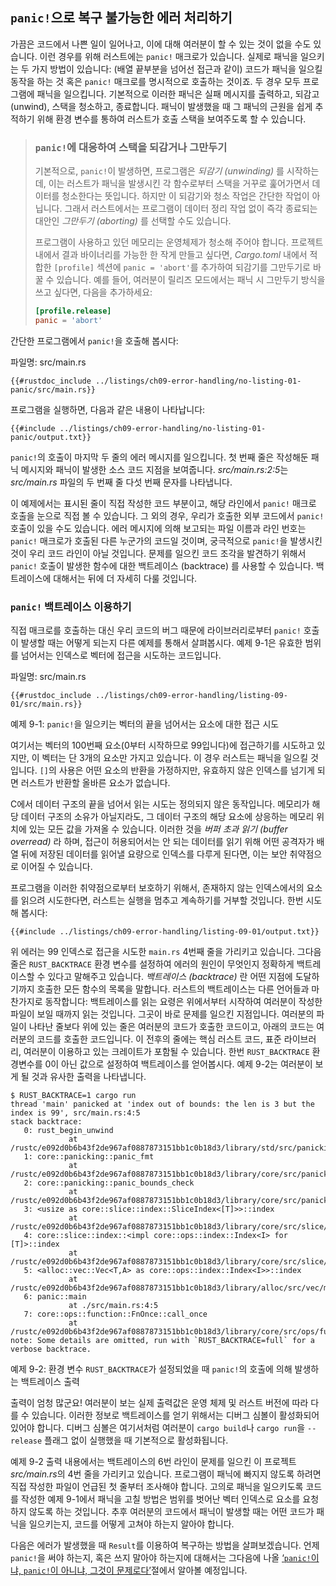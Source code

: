 ## `panic!`으로 복구 불가능한 에러 처리하기

가끔은 코드에서 나쁜 일이 일어나고, 이에 대해 여러분이 할 수 있는 것이 없을 수도
있습니다. 이런 경우를 위해 러스트에는 `panic!` 매크로가 있습니다. 실제로 패닉을
일으키는 두 가지 방법이 있습니다: (배열 끝부분을 넘어선 접근과 같이) 코드가
패닉을 일으킬 동작을 하는 것 혹은 `panic!` 매크로를 명시적으로 호출하는 것이죠.
두 경우 모두 프로그램에 패닉을 일으킵니다. 기본적으로 이러한 패닉은 실패 메시지를
출력하고, 되감고 (unwind), 스택을 청소하고, 종료합니다. 패닉이 발생했을 때
그 패닉의 근원을 쉽게 추적하기 위해 환경 변수를 통하여 러스트가 호출 스택을
보여주도록 할 수 있습니다.

> ### `panic!`에 대응하여 스택을 되감거나 그만두기
>
> 기본적으로, `panic!`이 발생하면, 프로그램은 *되감기 (unwinding)* 를 시작하는데,
> 이는 러스트가 패닉을 발생시킨 각 함수로부터 스택을 거꾸로 훑어가면서 데이터를
> 청소한다는 뜻입니다. 하지만 이 되감기와 청소 작업은 간단한 작업이 아닙니다.
> 그래서 러스트에서는 프로그램이 데이터 정리 작업 없이 즉각 종료되는 대안인
> *그만두기 (aborting)* 를 선택할 수도 있습니다.
> 
> 프로그램이 사용하고 있던 메모리는 운영체제가 청소해 주어야 합니다.
> 프로젝트 내에서 결과 바이너리를 가능한 한 작게 만들고 싶다면,
> *Cargo.toml* 내에서 적합한 `[profile]` 섹션에 `panic = 'abort'`를
> 추가하여 되감기를 그만두기로 바꿀 수 있습니다.
> 예를 들어, 여러분이 릴리즈 모드에서는 패닉 시 그만두기 방식을
> 쓰고 싶다면, 다음을 추가하세요:
>
> ```toml
> [profile.release]
> panic = 'abort'
> ```

간단한 프로그램에서 `panic!`을 호출해 봅시다:

<span class="filename">파일명: src/main.rs</span>

```rust,should_panic,panics
{{#rustdoc_include ../listings/ch09-error-handling/no-listing-01-panic/src/main.rs}}
```

프로그램을 실행하면, 다음과 같은 내용이 나타납니다:

```console
{{#include ../listings/ch09-error-handling/no-listing-01-panic/output.txt}}
```

`panic!`의 호출이 마지막 두 줄의 에러 메시지를 일으킵니다.
첫 번째 줄은 작성해둔 패닉 메시지와 패닉이 발생한 소스 코드
지점을 보여줍니다. *src/main.rs:2:5*는 *src/main.rs* 파일의
두 번째 줄 다섯 번째 문자를 나타냅니다.

이 예제에서는 표시된 줄이 직접 작성한 코드 부분이고, 해당 라인에서
`panic!` 매크로 호출을 눈으로 직접 볼 수 있습니다. 그 외의 경우,
우리가 호출한 외부 코드에서 `panic!` 호출이 있을 수도 있습니다. 에러 메시지에 의해
보고되는 파일 이름과 라인 번호는 `panic!` 매크로가 호출된 다른 누군가의 코드일 것이며,
궁극적으로 `panic!`을 발생시킨 것이 우리 코드 라인이 아닐 것입니다.
문제를 일으킨 코드 조각을 발견하기 위해서 `panic!` 호출이 발생한 함수에 대한
백트레이스 (backtrace) 를 사용할 수 있습니다. 백트레이스에 대해서는 뒤에 더 자세히
다룰 것입니다.

### `panic!` 백트레이스 이용하기

직접 매크로를 호출하는 대신 우리 코드의 버그 때문에 라이브러리로부터
`panic!` 호출이 발생할 때는 어떻게 되는지 다른 예제를
통해서 살펴봅시다. 예제 9-1은 유효한 범위를 넘어서는 인덱스로
벡터에 접근을 시도하는 코드입니다.

<span class="filename">파일명: src/main.rs</span>

```rust,should_panic,panics
{{#rustdoc_include ../listings/ch09-error-handling/listing-09-01/src/main.rs}}
```

<span class="caption">예제 9-1: `panic!`을 일으키는 벡터의 끝을 넘어서는
요소에 대한 접근 시도</span>

여기서는 벡터의 100번째 요소(0부터 시작하므로 99입니다)에 접근하기를
시도하고 있지만, 이 벡터는 단 3개의 요소만 가지고 있습니다. 이 경우
러스트는 패닉을 일으킬 것입니다. `[]`의 사용은 어떤 요소의 반환을
가정하지만, 유효하지 않은 인덱스를 넘기게 되면 러스트가 반환할 올바른
요소가 없습니다.

C에서 데이터 구조의 끝을 넘어서 읽는 시도는 정의되지 않은 동작입니다.
메모리가 해당 데이터 구조의 소유가 아닐지라도, 그 데이터 구조의
해당 요소에 상응하는 메모리 위치에 있는 모든 값을 가져올 수 있습니다.
이러한 것을 *버퍼 초과 읽기 (buffer overread)* 라 하며, 접근이 허용되어서는
안 되는 데이터를 읽기 위해 어떤 공격자가 배열 뒤에 저장된 데이터를
읽어낼 요량으로 인덱스를 다루게 된다면, 이는 보안 취약점으로
이어질 수 있습니다.

프로그램을 이러한 취약점으로부터 보호하기 위해서, 존재하지 않는
인덱스에서의 요소를 읽으려 시도한다면, 러스트는 실행을 멈추고 계속하기를
거부할 것입니다. 한번 시도해 봅시다:

```console
{{#include ../listings/ch09-error-handling/listing-09-01/output.txt}}
```

위 에러는 99 인덱스로 접근을 시도한 `main.rs` 4번째 줄을 가리키고
있습니다. 그다음 줄은 `RUST_BACKTRACE` 환경 변수를 설정하여 에러의
원인이 무엇인지 정확하게 백트레이스할 수 있다고 말해주고 있습니다.
*백트레이스 (backtrace)* 란 어떤 지점에 도달하기까지 호출한 모든 함수의
목록을 말합니다. 러스트의 백트레이스는 다른 언어들과 마찬가지로 동작합니다:
백트레이스를 읽는 요령은 위에서부터 시작하여 여러분이 작성한 파일이 보일 때까지
읽는 것입니다. 그곳이 바로 문제를 일으킨 지점입니다. 여러분의 파일이 나타난
줄보다 위에 있는 줄은 여러분의 코드가 호출한 코드이고, 아래의 코드는 여러분의
코드를 호출한 코드입니다. 이 전후의 줄에는 핵심 러스트 코드, 표준 라이브러리,
여러분이 이용하고 있는 크레이트가 포함될 수 있습니다. 한번 `RUST_BACKTRACE`
환경변수를 0이 아닌 값으로 설정하여 백트레이스를 얻어봅시다. 예제 9-2는
여러분이 보게 될 것과 유사한 출력을 나타냅니다.

<!-- manual-regeneration
cd listings/ch09-error-handling/listing-09-01
RUST_BACKTRACE=1 cargo run
copy the backtrace output below
check the backtrace number mentioned in the text below the listing
-->

```console
$ RUST_BACKTRACE=1 cargo run
thread 'main' panicked at 'index out of bounds: the len is 3 but the index is 99', src/main.rs:4:5
stack backtrace:
   0: rust_begin_unwind
             at /rustc/e092d0b6b43f2de967af0887873151bb1c0b18d3/library/std/src/panicking.rs:584:5
   1: core::panicking::panic_fmt
             at /rustc/e092d0b6b43f2de967af0887873151bb1c0b18d3/library/core/src/panicking.rs:142:14
   2: core::panicking::panic_bounds_check
             at /rustc/e092d0b6b43f2de967af0887873151bb1c0b18d3/library/core/src/panicking.rs:84:5
   3: <usize as core::slice::index::SliceIndex<[T]>>::index
             at /rustc/e092d0b6b43f2de967af0887873151bb1c0b18d3/library/core/src/slice/index.rs:242:10
   4: core::slice::index::<impl core::ops::index::Index<I> for [T]>::index
             at /rustc/e092d0b6b43f2de967af0887873151bb1c0b18d3/library/core/src/slice/index.rs:18:9
   5: <alloc::vec::Vec<T,A> as core::ops::index::Index<I>>::index
             at /rustc/e092d0b6b43f2de967af0887873151bb1c0b18d3/library/alloc/src/vec/mod.rs:2591:9
   6: panic::main
             at ./src/main.rs:4:5
   7: core::ops::function::FnOnce::call_once
             at /rustc/e092d0b6b43f2de967af0887873151bb1c0b18d3/library/core/src/ops/function.rs:248:5
note: Some details are omitted, run with `RUST_BACKTRACE=full` for a verbose backtrace.
```

<span class="caption">예제 9-2: 환경 변수 `RUST_BACKTRACE`가 설정되었을 때 `panic!`의
호출에 의해 발생하는 백트레이스 출력</span>

출력이 엄청 많군요! 여러분이 보는 실제 출력값은 운영 체제 및 러스트
버전에 따라 다를 수 있습니다. 이러한 정보로 백트레이스를 얻기
위해서는 디버그 심볼이 활성화되어 있어야 합니다. 디버그 심볼은 여기서처럼
여러분이 `cargo build`나 `cargo run`을 `--release` 플래그 없이
실행했을 때 기본적으로 활성화됩니다.

예제 9-2 출력 내용에서는 백트레이스의 6번 라인이 문제를 일으킨
이 프로젝트 *src/main.rs*의 4번 줄을 가리키고 있습니다.
프로그램이 패닉에 빠지지 않도록 하려면 직접 작성한 파일이
언급된 첫 줄부터 조사해야 합니다. 고의로 패닉을 일으키도록
코드를 작성한 예제 9-1에서 패닉을 고칠 방법은 범위를 벗어난
벡터 인덱스로 요소를 요청하지 않도록 하는 것입니다. 추후 여러분의
코드에서 패닉이 발생할 때는 어떤 코드가 패닉을 일으키는지,
코드를 어떻게 고쳐야 하는지 알아야 합니다.

다음은 에러가 발생했을 때 `Result`를 이용하여 복구하는 방법을 살펴보겠습니다.
언제 `panic!`을 써야 하는지, 혹은 쓰지 말아야 하는지에 대해서는 그다음에 나올
[‘`panic!`이냐, `panic!`이 아니냐, 그것이 문제로다’][to-panic-or-not-to-panic]<!-- ignore -->절에서 알아볼 예정입니다.

[to-panic-or-not-to-panic]:
ch09-03-to-panic-or-not-to-panic.html#to-panic-or-not-to-panic
